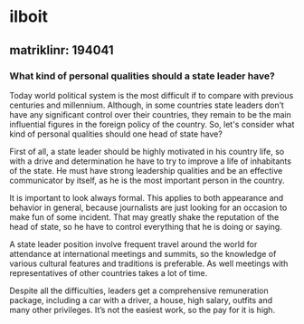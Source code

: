 <!DOCTYPE html>
<html>
<body>
  <h1>ilboit</h1>
<h2>matriklinr: 194041</h2>
<h3>What kind of personal qualities should a state leader have?</h3>
  <p>Today world political system is the most difficult if to compare with previous centuries and millennium. Although, in some countries state leaders don’t have any significant control over their countries, they remain to be the main influential figures in the foreign policy of the country. So, let's consider what kind of personal qualities should one head of state have?</p>
  <p>First of all, a state leader should be highly motivated in his country life, so with a drive and determination he have to try to improve a life of inhabitants of the state. He must have strong leadership qualities and be an effective communicator by itself, as he is the most important person in the country.</p>
  <p>It is important to look always formal. This applies to both appearance and behavior in general, because journalists are just looking for an occasion to make fun of some incident. That may greatly shake the reputation of the head of state, so he have to control everything that he is doing or saying.</p>
  <p>A state leader position involve frequent travel around the world for attendance at international meetings and summits, so the knowledge of various cultural features and traditions is preferable. As well meetings with representatives of other countries takes a lot of time.</p>
  <p>Despite all the difficulties, leaders get a comprehensive remuneration package, including a car with a driver, a house, high salary, outfits and many other privileges. It’s not the easiest work, so the pay for it is high.</p>
</body>
</html>
